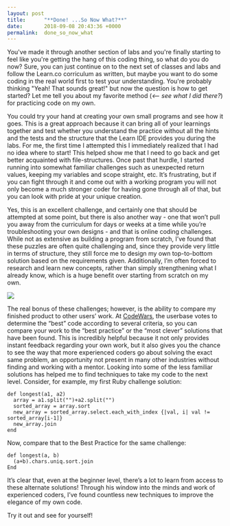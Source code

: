 ```yaml
---
layout: post
title:      "**Done! ...So Now What?**"
date:       2018-09-08 20:43:36 +0000
permalink:  done_so_now_what
---
```



You've made it through another section of labs and you're finally starting to feel like you're getting the hang of this coding thing, so what do you do now?  Sure, you can just continue on to the next set of classes and labs and follow the Learn.co corriculum as written, but maybe you want to do some coding in the real world first to test your understanding.  You're probably thinking "Yeah! That sounds great!" but now the question is how to get started?  Let me tell you about my favorite method (*<-- see what I did there?*) for practicing code on my own.

You could try your hand at creating your own small programs and see how it goes.  This is a great approach because it can bring all of your learnings together and test whether you understand the practice without all the hints and the tests and the structure that the Learn IDE provides you during the labs.  For me, the first time I attempted this I immediately realized that I had no idea where to start!  This helped show me that I need to go back and get better acquainted with file-structures.  Once past that hurdle, I started running into somewhat familiar challenges such as unexpected return values, keeping my variables and scope straight, etc.  It’s frustrating, but if you can fight through it and come out with a working program you will not only become a much stronger coder for having gone through all of that, but you can look with pride at your unique creation.

Yes, this is an excellent challenge, and certainly one that should be attempted at some point, but there is also another way - one that won’t pull you away from the curriculum for days or weeks at a time while you’re troubleshooting your own designs - and that is online coding challenges.  While not as extensive as building a program from scratch, I’ve found that these puzzles are often quite challenging and, since they provide very little in terms of structure, they still force me to design my own top-to-bottom solution based on the requirements given.  Additionally, I’m often forced to research and learn new concepts, rather than simply strengthening what I already know, which is a huge benefit over starting from scratch on my own.

![](http://www.codewizardshq.com/wp/wp-content/uploads/2016/08/codewars.png)

The real bonus of these challenges; however, is the ability to compare my finished product to other users’ work.  At [CodeWars](https://www.codewars.com), the userbase votes to determine the “best” code according to several criteria, so you can compare your work to the “best practice” or the “most clever” solutions that have been found.  This is incredibly helpful because it not only provides instant feedback regarding your own work, but it also gives you the chance to see the way that more experienced coders go about solving the exact same problem, an opportunity not present in many other industries without finding and working with a mentor.  Looking into some of the less familiar solutions has helped me to find techniques to take my code to the next level.  Consider, for example, my first Ruby challenge solution:
```
def longest(a1, a2)
  array = a1.split("")+a2.split("")
  sorted_array = array.sort
  new_array = sorted_array.select.each_with_index {|val, i| val != sorted_array[i-1]}
  new_array.join
end
```
Now, compare that to the Best Practice for the same challenge:
```
def longest(a, b)
  (a+b).chars.uniq.sort.join
End
```
It’s clear that, even at the beginner level, there’s a lot to learn from access to these alternate solutions!  Through his window into the minds and work of experienced coders, I’ve found countless new techniques to improve the elegance of my own code.  

Try it out and see for yourself!


